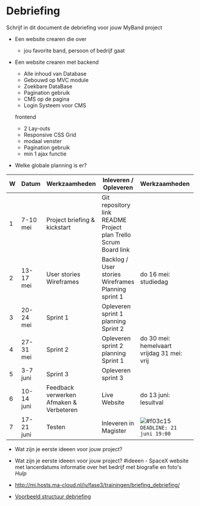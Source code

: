 # Debriefing

Schrijf in dit document de debriefing voor jouw MyBand project

* Een website crearen die over
    - jou favorite band, persoon of bedrijf gaat

* Een website crearen met
    backend
    - Alle inhoud van Database
    - Gebouwd op MVC module
    - Zoekbare DataBase
    - Pagination gebruik
    - CMS op de pagina
    - Login Systeem voor CMS
     
    frontend
     - 2 Lay-outs
     - Responsive CSS Grid
     - modaal venster
     - Pagination gebruik
     - min 1 ajax functie
           
* Welke globale planning is er?

 |W|Datum|Werkzaamheden| Inleveren / Opleveren | Werkzaamheden | Bijzonderheden | Bijzonderheden |
 ------ |------ | ----- | ------ |---- |------ |---- | 
 1 |7-10 mei|Project briefing & kickstart|Git repository link README Project plan Trello Scrum Board link| |
 2 |13-17 mei|User stories Wireframes|Backlog / User stories Wireframes Planning sprint 1|do 16 mei: studiedag|
 3 |20-24 mei|Sprint 1|Opleveren sprint 1 planning Sprint 2||
 4 |27-31 mei|Sprint 2|Opleveren sprint 2 planning Sprint 1|do 30 mei: hemelvaart vrijdag 31 mei: vrij|
 5 |3-7 juni|Sprint 3|Opleveren sprint 3| |
 6 |10-14 juni|Feedback verwerken Afmaken & Verbeteren|Live Website|do 13 juni: lesuitval|
 7 |17-21 juni|Testen|Inleveren in Magister| ![#f03c15](https://placehold.it/15/f03c15/000000?text=+) `DEADLINE: 21 juni 19:00`|
* Wat zijn je eerste ideeen voor jouw project?

* Wat zijn je eerste ideeen voor jouw project?
    #ideeen
          - SpaceX website met lancerdatums informatie over 
          het bedrijf met biografie en foto's
*Hulp*
* http://mi.hosts.ma-cloud.nl/iv/fase3/trainingen/briefing_debriefing/
* [Voorbeeld structuur debriefing](http://members.quicknet.nl/p.devries1/OpzetDebriefing.pdf)
